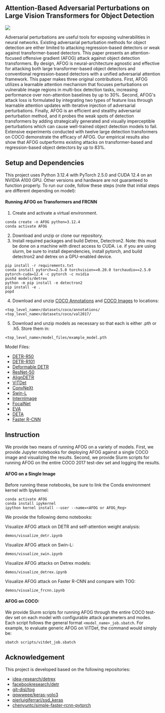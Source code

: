 ## Attention-Based Adversarial Perturbations on Large Vision Transformers for Object Detection

![](assets/examples.png)

Adversarial perturbations are useful tools for exposing vulnerabilities in neural networks. Existing adversarial perturbation methods for object detection are either limited to attacking regression-based detectors or weak against transformer-based detectors. This paper presents an attention-focused offensive gradient (AFOG) attack against object detection transformers. By design, AFOG is neural-architecture agnostic and effective for attacking both large transformer-based object detectors and conventional regression-based detectors with a unified adversarial attention framework.  This paper makes three original contributions. First,  AFOG utilizes a learnable attention mechanism that focuses perturbations on vulnerable image regions in multi-box detection tasks, increasing performance over non-attention baselines by up to 30%. Second, AFOG's attack loss is formulated by integrating two types of feature loss through learnable attention updates with iterative injection of adversarial perturbations. Finally, AFOG is an efficient and stealthy adversarial perturbation method, and it probes the weak spots of detection transformers by adding strategically generated and visually imperceptible perturbations which can cause well-trained object detection models to fail. Extensive experiments conducted with twelve large detection transformers on COCO demonstrate the efficacy of AFOG. Our empirical results also show that AFOG outperforms existing attacks on transformer-based and regression-based object detectors by up to 83%. 

## Setup and Dependencies
This project uses Python 3.12.4 with PyTorch 2.5.0 and CUDA 12.4 on an NVIDIA A100 GPU. Other versions and hardware are not guaranteed to function properly. To run our code, follow these steps (note that initial steps are different depending on model):

#### Running AFOG on Transformers and FRCNN

1. Create and activate a virtual environment.
```
conda create -n AFOG python=3.12.4
conda activate AFOG
```
2. Download and unzip or clone our repository.
3. Install required packages and build Detrex, Detectron2. Note: this must be done on a machine with direct access to CUDA. i.e. if you are using slurm, be sure to install dependencies, install pytorch, and build detectron2 and detrex on a GPU-enabled device. 
```
pip install -r requirements.txt
conda install pytorch==2.5.0 torchvision==0.20.0 torchaudio==2.5.0 pytorch-cuda=12.4 -c pytorch -c nvidia
pushd models/detrex
python -m pip install -e detectron2
pip install -e .
popd
```
4. Download and unzip [COCO Annotations](http://images.cocodataset.org/annotations/annotations_trainval2017.zip) and [COCO Images](http://images.cocodataset.org/zips/val2017.zip) to locations:
```
<top_level_name>/datasets/coco/annotations/
<top_level_name>/datasets/coco/val2017/
```

5. Download and unzip models as necessary so that each is either .pth or .h5. Store them in:
```
<top_level_name>/model_files/example_model.pth
```

Model Files:
* [DETR-R50](https://dl.fbaipublicfiles.com/detr/detr-r50-e632da11.pth)
* [DETR-R101](https://dl.fbaipublicfiles.com/detr/detr-r101-2c7b67e5.pth)
* [Deformable DETR](https://drive.google.com/file/d/1nDWZWHuRwtwGden77NLM9JoWe-YisJnA/view?usp=sharing)
* [ResNet-50](https://github.com/IDEA-Research/detrex-storage/releases/download/v0.2.0/dino_r50_4scale_12ep_49_2AP.pth)
* [AlignDETR](https://drive.google.com/file/d/1zQYe78fDdCmK3nwbAWYLvGCdQCFsTqoX/view?usp=share_link)
* [ViTDet](https://github.com/IDEA-Research/detrex-storage/releases/download/v0.2.1/dino_vitdet_base_4scale_50ep.pth)
* [ConvNeXt](https://github.com/IDEA-Research/detrex-storage/releases/download/v0.4.0/dino_convnext_large_384_4scale_12ep.pth)
* [Swin-L](https://drive.google.com/drive/folders/1qD5m1NmK0kjE5hh-G17XUX751WsEG-h_?usp=sharing)
* [InternImage](https://github.com/IDEA-Research/detrex-storage/releases/download/v0.4.0/dino_internimage_large_4scale_12ep.pth)
* [FocalNet](https://github.com/IDEA-Research/detrex-storage/releases/download/v0.2.1/dino_focalnet_large_lrf_384_fl4_5scale_12ep.pth)
* [EVA](https://huggingface.co/IDEA-CVR/DINO-EVA/resolve/main/dino_eva_01_o365_finetune_1280_lsj_augmentation_4scale_12ep.pth)
* [DETA](https://github.com/IDEA-Research/detrex-storage/releases/download/v0.3.0/converted_deta_swin_o365_finetune.pth)
* [Faster R-CNN](https://github.com/git-disl/TOG/releases/download/pm-v1.0/FRCNN.pth)

## Instruction
We provide two means of running AFOG on a variety of models. First, we provide Jupyter notebooks for deploying AFOG against a single COCO image and visualizing the results. Second, we provide Slurm scripts for running AFOG on the entire COCO 2017 test-dev set and logging the results.

#### AFOG on a Single Image
Before running these notebooks, be sure to link the Conda environment kernel with Ipykernel:

```
conda activate AFOG
conda install ipykernel                                    
ipython kernel install --user --name=<AFOG or AFOG_Reg>
```

We provide the following demo notebooks:

Visualize AFOG attack on DETR and self-attention weight analysis:
```
demos/visualize_detr.ipynb
```
Visualize AFOG attack on Swin-L:
```
demos/visualize_swin.ipynb
```
Visualize AFOG attacks on Detrex models:
```
demos/visualize_detrex.ipynb
```
Visualize AFOG attack on Faster R-CNN and compare with TOG:
```
demos/visualize_frcnn.ipynb
```

#### AFOG on COCO:
We provide Slurm scripts for running AFOG through the entire COCO test-dev set on each model with configurable attack parameters and modes. Each script follows the general format `<model_name>_job.sbatch`. For example, to evaluate generic AFOG on ViTDet, the command would simply be:
```
sbatch scripts/vitdet_job.sbatch
```


## Acknowledgement
This project is developed based on the following repositories:
* [idea-research/detrex](https://github.com/IDEA-Research/detrex/tree/main?tab=readme-ov-file)
* [facebookresearch/detr](https://github.com/facebookresearch/detr)
* [git-disl/tog](https://github.com/git-disl/TOG/tree/master)
* [qqwweee/keras-yolo3](https://github.com/qqwweee/keras-yolo3)
* [pierluigiferrari/ssd_keras](https://github.com/pierluigiferrari/ssd_keras)
* [chenyuntc/simple-faster-rcnn-pytorch](https://github.com/chenyuntc/simple-faster-rcnn-pytorch)
